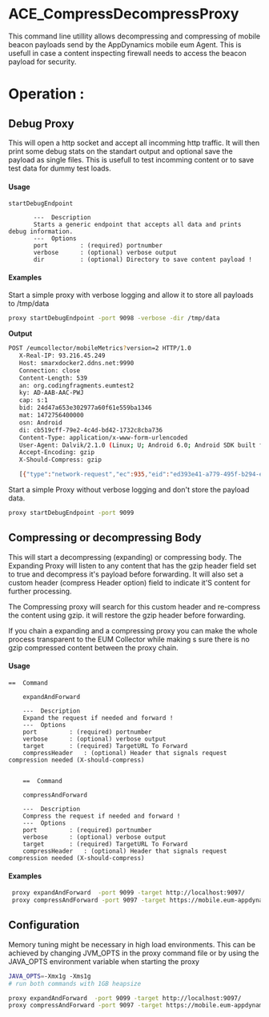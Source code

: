# ACE_CompressDecompressProxy

This command line utillity allows decompressing and compressing of mobile beacon payloads send by the AppDynamics mobile eum Agent. 
This is usefull in case a content inspecting firewall needs to access the beacon payload for security.

# Operation :

## Debug Proxy
This will open a http socket and accept all incomming http traffic. It will then print some debug stats on the standart output and optional save 
the payload as single files. This is usefull to test incomming content or to save test data for dummy test loads.

#### Usage
```
startDebugEndpoint

       ---  Description
       Starts a generic endpoint that accepts all data and prints debug information.
       ---  Options
       port         : (required) portnumber
       verbose      : (optional) verbose output
       dir          : (optional) Directory to save content payload !
```


#### Examples

Start a simple proxy with verbose logging and allow it to store all payloads to /tmp/data
```bash
proxy startDebugEndpoint -port 9098 -verbose -dir /tmp/data
```

**Output**

```bash
POST /eumcollector/mobileMetrics?version=2 HTTP/1.0
   X-Real-IP: 93.216.45.249
   Host: smarxdocker2.ddns.net:9990
   Connection: close
   Content-Length: 539
   an: org.codingfragments.eumtest2
   ky: AD-AAB-AAC-PWJ
   cap: s:1
   bid: 24d47a653e302977a60f61e559ba1346
   mat: 1472756400000
   osn: Android
   di: cb519cff-79e2-4c4d-bd42-1732c8cba736
   Content-Type: application/x-www-form-urlencoded
   User-Agent: Dalvik/2.1.0 (Linux; U; Android 6.0; Android SDK built for x86_64 Build/MASTER)
   Accept-Encoding: gzip
   X-Should-Compress: gzip

   [{"type":"network-request","ec":935,"eid":"ed393e41-a779-495f-b294-e822bfb4be1d","st":1475066662019,"sut":5557198,"et":1475066664141,"eut":5559320,"bkgd":false,"url":"http://httpbin.org/delay/2","pcl":376,"hrc":200,"crg":"47f6e7b4-9b71-47b8-8343-dfc8cd5cea1d","bts":[],"see":false,"avi":1,"av":"1.1","agv":"4.2.6.0","ab":"95e7ed66fef8c92bb89a540629a74c15be05c484","dm":"unknown","dmo":"Android SDK built for x86_64","ds":1983,"tm":"1498","cf":"Unknown","cc":2,"osv":"6.0","ca":"Android","ct":"3g","bid":"24d47a653e302977a60f61e559ba1346"}]
```

Start a simple Proxy without verbose logging and don't store the payload data.

```bash
proxy startDebugEndpoint -port 9099
```


## Compressing or decompressing Body

This will start a decompressing (expanding) or compressing body. The Expanding Proxy will listen to any content that has the gzip
header field set to true and decompress it's payload before forwarding. It will also set a custom header (compress Header option) field to indicate
it'S content for further processing.

The Compressing proxy will search for this custom header and re-compress the content using gzip. it will restore the gzip header before forwarding.

If you chain a expanding and a compressing proxy you can make the whole process transparent to the EUM Collector while making s
sure there is no gzip compressed content between the proxy chain.




#### Usage

``` 
==  Command

    expandAndForward

    ---  Description
    Expand the request if needed and forward !
    ---  Options
    port         : (required) portnumber
    verbose      : (optional) verbose output
    target       : (required) TargetURL To Forward
    compressHeader   : (optional) Header that signals request compression needed (X-should-compress)


    ==  Command

    compressAndForward

    ---  Description
    Compress the request if needed and forward !
    ---  Options
    port         : (required) portnumber
    verbose      : (optional) verbose output
    target       : (required) TargetURL To Forward
    compressHeader   : (optional) Header that signals request compression needed (X-should-compress)
```



#### Examples

```bash
 proxy expandAndForward  -port 9099 -target http://localhost:9097/
 proxy compressAndForward -port 9097 -target https://mobile.eum-appdynamics.com/
```


## Configuration

Memory tuning might be necessary in high load environments. This can be achieved by changing JVM_OPTS in the proxy command file or by using the JAVA_OPTS environment variable when starting the proxy

```bash
JAVA_OPTS=-Xmx1g -Xms1g
# run both commands with 1GB heapsize

proxy expandAndForward  -port 9099 -target http://localhost:9097/
proxy compressAndForward -port 9097 -target https://mobile.eum-appdynamics.com/

```
